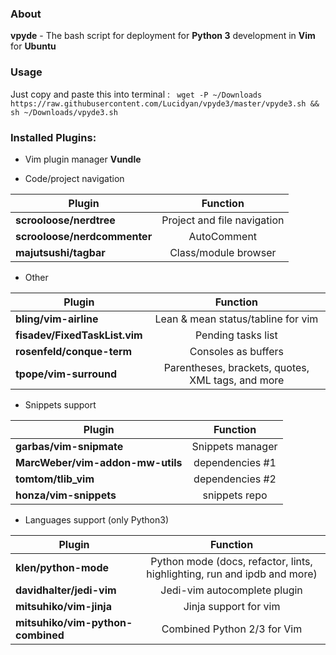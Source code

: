 ### About

**vpyde** - The bash script for deployment for **Python 3** development in **Vim** for **Ubuntu**
</br>

### Usage
Just copy and paste this into terminal :
``` wget -P ~/Downloads https://raw.githubusercontent.com/Lucidyan/vpyde3/master/vpyde3.sh && sh ~/Downloads/vpyde3.sh```

### Installed Plugins:


* Vim plugin manager **Vundle**

* Code/project navigation

| Plugin        | Function          | 
| ------------- |:-------------:| 
| **scrooloose/nerdtree**	       | Project and file navigation | 
| **scrooloose/nerdcommenter**     | AutoComment     | 
| **majutsushi/tagbar** | Class/module browser      |  

* Other

| Plugin        | Function          | 
| ------------- |:-------------:| 
| **bling/vim-airline**	       | Lean & mean status/tabline for vim | 
| **fisadev/FixedTaskList.vim**     |  Pending tasks list     | 
| **rosenfeld/conque-term**  | Consoles as buffers      |  
|**tpope/vim-surround**  | Parentheses, brackets, quotes, XML tags, and more      |  

* Snippets support

| Plugin        | Function          | 
| ------------- |:-------------:| 
| **garbas/vim-snipmate**	       | Snippets manager | 
| **MarcWeber/vim-addon-mw-utils**     |  dependencies #1    | 
| **tomtom/tlib_vim**  | dependencies #2      |  
|**honza/vim-snippets**  | snippets repo      |  


* Languages support (only Python3)

| Plugin        | Function          | 
| ------------- |:-------------:| 
| **klen/python-mode**	       | Python mode (docs, refactor, lints, highlighting, run and ipdb and more)| 
| **davidhalter/jedi-vim**     |  Jedi-vim autocomplete plugin    | 
| **mitsuhiko/vim-jinja**  | Jinja support for vim     |  
|**mitsuhiko/vim-python-combined**  | Combined Python 2/3 for Vim      |  
